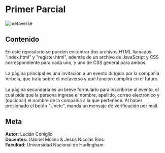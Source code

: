 # Primer Parcial
![metaverse](https://github.com/lucian-coniglio/Parcial-1-Lucian-Coniglio/assets/89875842/a7659cbc-91ce-41b0-babf-c96817be5eae) <br>
## Contenido
En este repositorio se pueden encontrar dos archivos HTML llamados "index.html" y "register.html", además de un archivo de JavaScript y CSS correspondiente para cada uno, y uno de CSS general para ambos. <br><br>
La página principal es una invitación a un evento dirigido por la compañía Virbela, que trata sobre el metaverso y qué función cumplirá en el futuro. <br><br>
La página secundaria es un breve formulario para inscribirse al evento, el cual pide que la persona ingrese el nombre, apellido, correo electrónico y (opcional) el nombre de la compañía a la que pertenece. Al haber presionado el botón "Únete", manda un mensaje de verificación por mail.
## Meta
**Autor:** Lucián Coniglio <br>
**Docentes:** Gabriel Molina & Jesús Nicolás Ríos <br>
**Facultad:** Universidad Nacional de Hurlingham <br>
